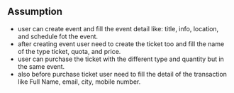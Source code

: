 ## Assumption

- user can create event and fill the event detail like: title, info, location, and schedule fot the event.
- after creating event user need to create the ticket too and fill the name of the type ticket, quota, and price.
- user can purchase the ticket with the different type and quantity but in the same event.
- also before purchase ticket user need to fill the detail of the transaction like Full Name, email, city, mobile number.